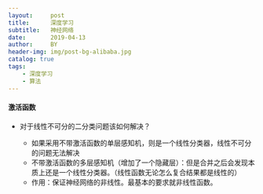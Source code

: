 ```yaml
---
layout:     post
title:      深度学习
subtitle:   神经网络
date:       2019-04-13
author:     BY
header-img: img/post-bg-alibaba.jpg
catalog: true
tags:
    - 深度学习
    - 算法
---
```


#### 激活函数
* 对于线性不可分的二分类问题该如何解决？
  
  * 如果采用不带激活函数的单层感知机，则是一个线性分类器，线性不可分的问题无法解决
  * 不带激活函数的多层感知机（增加了一个隐藏层）：但是合并之后会发现本质上还是一个线性分类器。（线性函数无论怎么复合结果都是线性的）
  * 作用：保证神经网络的非线性。最基本的要求就非线性函数。